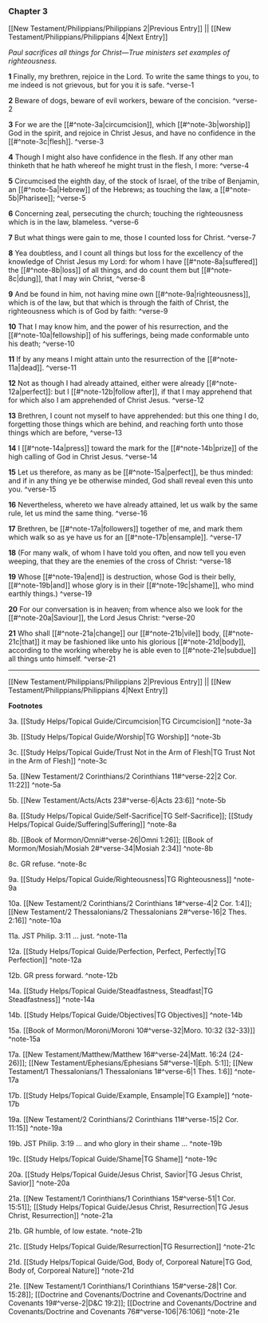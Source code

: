 ### Chapter 3

[[New Testament/Philippians/Philippians 2|Previous Entry]]  ||  [[New Testament/Philippians/Philippians 4|Next Entry]]

*Paul sacrifices all things for Christ—True ministers set examples of righteousness.*

**1**  Finally, my brethren, rejoice in the Lord. To write the same things to you, to me indeed is not grievous, but for you it is safe. ^verse-1

**2**  Beware of dogs, beware of evil workers, beware of the concision. ^verse-2

**3**  For we are the [[#^note-3a|circumcision]], which [[#^note-3b|worship]] God in the spirit, and rejoice in Christ Jesus, and have no confidence in the [[#^note-3c|flesh]]. ^verse-3

**4**  Though I might also have confidence in the flesh. If any other man thinketh that he hath whereof he might trust in the flesh, I more: ^verse-4

**5**  Circumcised the eighth day, of the stock of Israel, of the tribe of Benjamin, an [[#^note-5a|Hebrew]] of the Hebrews; as touching the law, a [[#^note-5b|Pharisee]]; ^verse-5

**6**  Concerning zeal, persecuting the church; touching the righteousness which is in the law, blameless. ^verse-6

**7**  But what things were gain to me, those I counted loss for Christ. ^verse-7

**8**  Yea doubtless, and I count all things but loss for the excellency of the knowledge of Christ Jesus my Lord: for whom I have [[#^note-8a|suffered]] the [[#^note-8b|loss]] of all things, and do count them but [[#^note-8c|dung]], that I may win Christ, ^verse-8

**9**  And be found in him, not having mine own [[#^note-9a|righteousness]], which is of the law, but that which is through the faith of Christ, the righteousness which is of God by faith: ^verse-9

**10**  That I may know him, and the power of his resurrection, and the [[#^note-10a|fellowship]] of his sufferings, being made conformable unto his death; ^verse-10

**11**  If by any means I might attain unto the resurrection of the [[#^note-11a|dead]]. ^verse-11

**12**  Not as though I had already attained, either were already [[#^note-12a|perfect]]: but I [[#^note-12b|follow after]], if that I may apprehend that for which also I am apprehended of Christ Jesus. ^verse-12

**13**  Brethren, I count not myself to have apprehended: but this one thing I do, forgetting those things which are behind, and reaching forth unto those things which are before, ^verse-13

**14**  I [[#^note-14a|press]] toward the mark for the [[#^note-14b|prize]] of the high calling of God in Christ Jesus. ^verse-14

**15**  Let us therefore, as many as be [[#^note-15a|perfect]], be thus minded: and if in any thing ye be otherwise minded, God shall reveal even this unto you. ^verse-15

**16**  Nevertheless, whereto we have already attained, let us walk by the same rule, let us mind the same thing. ^verse-16

**17**  Brethren, be [[#^note-17a|followers]] together of me, and mark them which walk so as ye have us for an [[#^note-17b|ensample]]. ^verse-17

**18**  (For many walk, of whom I have told you often, and now tell you even weeping, that they are the enemies of the cross of Christ: ^verse-18

**19**  Whose [[#^note-19a|end]] is destruction, whose God is their belly, [[#^note-19b|and]] whose glory is in their [[#^note-19c|shame]], who mind earthly things.) ^verse-19

**20**  For our conversation is in heaven; from whence also we look for the [[#^note-20a|Saviour]], the Lord Jesus Christ: ^verse-20

**21**  Who shall [[#^note-21a|change]] our [[#^note-21b|vile]] body, [[#^note-21c|that]] it may be fashioned like unto his glorious [[#^note-21d|body]], according to the working whereby he is able even to [[#^note-21e|subdue]] all things unto himself. ^verse-21


---
[[New Testament/Philippians/Philippians 2|Previous Entry]]  ||  [[New Testament/Philippians/Philippians 4|Next Entry]]


**Footnotes**


3a. [[Study Helps/Topical Guide/Circumcision|TG Circumcision]] ^note-3a

3b. [[Study Helps/Topical Guide/Worship|TG Worship]] ^note-3b

3c. [[Study Helps/Topical Guide/Trust Not in the Arm of Flesh|TG Trust Not in the Arm of Flesh]] ^note-3c

5a. [[New Testament/2 Corinthians/2 Corinthians 11#^verse-22|2 Cor. 11:22]] ^note-5a

5b. [[New Testament/Acts/Acts 23#^verse-6|Acts 23:6]] ^note-5b

8a. [[Study Helps/Topical Guide/Self-Sacrifice|TG Self-Sacrifice]]; [[Study Helps/Topical Guide/Suffering|Suffering]] ^note-8a

8b. [[Book of Mormon/Omni#^verse-26|Omni 1:26]]; [[Book of Mormon/Mosiah/Mosiah 2#^verse-34|Mosiah 2:34]] ^note-8b

8c. GR refuse. ^note-8c

9a. [[Study Helps/Topical Guide/Righteousness|TG Righteousness]] ^note-9a

10a. [[New Testament/2 Corinthians/2 Corinthians 1#^verse-4|2 Cor. 1:4]]; [[New Testament/2 Thessalonians/2 Thessalonians 2#^verse-16|2 Thes. 2:16]] ^note-10a

11a. JST Philip. 3:11 ... just. ^note-11a

12a. [[Study Helps/Topical Guide/Perfection, Perfect, Perfectly|TG Perfection]] ^note-12a

12b. GR press forward. ^note-12b

14a. [[Study Helps/Topical Guide/Steadfastness, Steadfast|TG Steadfastness]] ^note-14a

14b. [[Study Helps/Topical Guide/Objectives|TG Objectives]] ^note-14b

15a. [[Book of Mormon/Moroni/Moroni 10#^verse-32|Moro. 10:32 (32-33)]] ^note-15a

17a. [[New Testament/Matthew/Matthew 16#^verse-24|Matt. 16:24 (24-26)]]; [[New Testament/Ephesians/Ephesians 5#^verse-1|Eph. 5:1]]; [[New Testament/1 Thessalonians/1 Thessalonians 1#^verse-6|1 Thes. 1:6]] ^note-17a

17b. [[Study Helps/Topical Guide/Example, Ensample|TG Example]] ^note-17b

19a. [[New Testament/2 Corinthians/2 Corinthians 11#^verse-15|2 Cor. 11:15]] ^note-19a

19b. JST Philip. 3:19 ... and who glory in their shame ... ^note-19b

19c. [[Study Helps/Topical Guide/Shame|TG Shame]] ^note-19c

20a. [[Study Helps/Topical Guide/Jesus Christ, Savior|TG Jesus Christ, Savior]] ^note-20a

21a. [[New Testament/1 Corinthians/1 Corinthians 15#^verse-51|1 Cor. 15:51]]; [[Study Helps/Topical Guide/Jesus Christ, Resurrection|TG Jesus Christ, Resurrection]] ^note-21a

21b. GR humble, of low estate. ^note-21b

21c. [[Study Helps/Topical Guide/Resurrection|TG Resurrection]] ^note-21c

21d. [[Study Helps/Topical Guide/God, Body of, Corporeal Nature|TG God, Body of, Corporeal Nature]] ^note-21d

21e. [[New Testament/1 Corinthians/1 Corinthians 15#^verse-28|1 Cor. 15:28]]; [[Doctrine and Covenants/Doctrine and Covenants/Doctrine and Covenants 19#^verse-2|D&C 19:2]]; [[Doctrine and Covenants/Doctrine and Covenants/Doctrine and Covenants 76#^verse-106|76:106]] ^note-21e